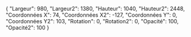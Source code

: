 

{
"Largeur": 980,
"Largeur2": 1380,
"Hauteur": 1040,
"Hauteur2": 2448,
"Coordonnées X": 74,
"Coordonnées X2": -127,
"Coordonnées Y": 0,
"Coordonnées Y2": 103,
"Rotation": 0,
"Rotation2": 0,
"Opacité": 100,
"Opacité2": 100
}
